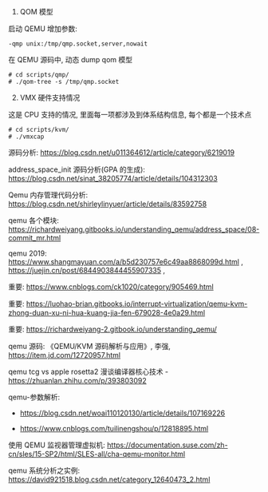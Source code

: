 
1. QOM 模型

启动 QEMU 增加参数:

```
-qmp unix:/tmp/qmp.socket,server,nowait
```

在 QEMU 源码中, 动态 dump qom 模型

```
# cd scripts/qmp/
# ./qom-tree -s /tmp/qmp.socket
```

2. VMX 硬件支持情况

这是 CPU 支持的情况, 里面每一项都涉及到体系结构信息, 每个都是一个技术点

```
# cd scripts/kvm/
# ./vmxcap
```

源码分析: https://blog.csdn.net/u011364612/article/category/6219019

address_space_init 源码分析(GPA 的生成): https://blog.csdn.net/sinat_38205774/article/details/104312303

Qemu 内存管理代码分析: https://blog.csdn.net/shirleylinyuer/article/details/83592758

qemu 各个模块: https://richardweiyang.gitbooks.io/understanding_qemu/address_space/08-commit_mr.html

qemu 2019: https://www.shangmayuan.com/a/b5d230757e6c49aa8868099d.html , https://juejin.cn/post/6844903844455907335 ,

重要: https://www.cnblogs.com/ck1020/category/905469.html

重要: https://luohao-brian.gitbooks.io/interrupt-virtualization/qemu-kvm-zhong-duan-xu-ni-hua-kuang-jia-fen-679028-4e0a29.html

重要: https://richardweiyang-2.gitbook.io/understanding_qemu/

qemu 源码: 《QEMU/KVM 源码解析与应用》, 李强, https://item.jd.com/12720957.html



qemu tcg vs apple rosetta2 漫谈编译器核心技术 - https://zhuanlan.zhihu.com/p/393803092


qemu-参数解析:

* https://blog.csdn.net/woai110120130/article/details/107169226

* https://www.cnblogs.com/tuilinengshou/p/12818895.html

使用 QEMU 监视器管理虚拟机: https://documentation.suse.com/zh-cn/sles/15-SP2/html/SLES-all/cha-qemu-monitor.html




qemu 系统分析之实例: https://david921518.blog.csdn.net/category_12640473_2.html

